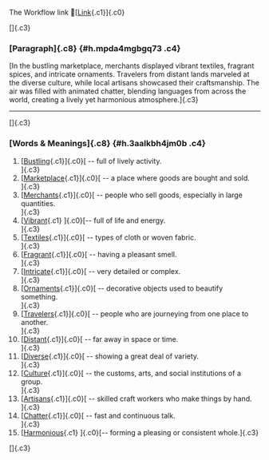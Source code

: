 The Workflow link
👏[[Link](https://www.google.com/url?q=http://www.google.com&sa=D&source=editors&ust=1759447097694317&usg=AOvVaw3c2uLLBF-qBeI1txpJcoGM){.c1}]{.c0}

[]{.c3}

### [Paragraph]{.c8} {#h.mpda4mgbgq73 .c4}

[In the bustling marketplace, merchants displayed vibrant textiles,
fragrant spices, and intricate ornaments. Travelers from distant lands
marveled at the diverse culture, while local artisans showcased their
craftsmanship. The air was filled with animated chatter, blending
languages from across the world, creating a lively yet harmonious
atmosphere.]{.c3}

------------------------------------------------------------------------

[]{.c3}

### [Words & Meanings]{.c8} {#h.3aalkbh4jm0b .c4}

1.  [[Bustling](https://www.google.com/url?q=http://www.google.com&sa=D&source=editors&ust=1759447097695535&usg=AOvVaw3Ln4D-IOyLdVHMFBO-ONRC){.c1}]{.c0}[ --
    full of lively activity.\
    ]{.c3}
2.  [[Marketplace](https://www.google.com/url?q=http://www.google.com&sa=D&source=editors&ust=1759447097695785&usg=AOvVaw2ZY1TuU3cTJVCcxZkhV6xJ){.c1}]{.c0}[ --
    a place where goods are bought and sold.\
    ]{.c3}
3.  [[Merchants](https://www.google.com/url?q=http://www.google.com&sa=D&source=editors&ust=1759447097696035&usg=AOvVaw2WEZlhzNof84iOqDtvPkms){.c1}]{.c0}[ --
    people who sell goods, especially in large quantities.\
    ]{.c3}
4.  [[Vibrant](https://www.google.com/url?q=http://www.google.com&sa=D&source=editors&ust=1759447097696276&usg=AOvVaw0VHWs9YnlJkkEtlyZyCfEr){.c1}
    ]{.c0}[-- full of life and energy.\
    ]{.c3}
5.  [[Textiles](https://www.google.com/url?q=http://www.google.com&sa=D&source=editors&ust=1759447097696478&usg=AOvVaw2oRRIdUtYF_e3HZHAtIzJB){.c1}]{.c0}[ --
    types of cloth or woven fabric.\
    ]{.c3}
6.  [[Fragrant](https://www.google.com/url?q=http://www.google.com&sa=D&source=editors&ust=1759447097696685&usg=AOvVaw0tPhfjMOr5M1R8HMCybxva){.c1}]{.c0}[ --
    having a pleasant smell.\
    ]{.c3}
7.  [[Intricate](https://www.google.com/url?q=http://www.google.com&sa=D&source=editors&ust=1759447097696853&usg=AOvVaw1LrEPKEhVOM2kqSO-vat3v){.c1}]{.c0}[ --
    very detailed or complex.\
    ]{.c3}
8.  [[Ornaments](https://www.google.com/url?q=http://www.google.com&sa=D&source=editors&ust=1759447097696990&usg=AOvVaw2cveK4wiXDibvTZ7JsjDce){.c1}]{.c0}[ --
    decorative objects used to beautify something.\
    ]{.c3}
9.  [[Travelers](https://www.google.com/url?q=http://www.google.com&sa=D&source=editors&ust=1759447097697139&usg=AOvVaw3p8xM2lxN7XQ7GJvHGfJ3Y){.c1}]{.c0}[ --
    people who are journeying from one place to another.\
    ]{.c3}
10. [[Distant](https://www.google.com/url?q=http://www.google.com&sa=D&source=editors&ust=1759447097697330&usg=AOvVaw0PhTVfJ6bKsS86vx0wspvN){.c1}]{.c0}[ --
    far away in space or time.\
    ]{.c3}
11. [[Diverse](https://www.google.com/url?q=http://www.google.com&sa=D&source=editors&ust=1759447097697478&usg=AOvVaw0o8YdcihLyBr-XhINXIH7I){.c1}]{.c0}[ --
    showing a great deal of variety.\
    ]{.c3}
12. [[Culture](https://www.google.com/url?q=http://www.google.com&sa=D&source=editors&ust=1759447097697707&usg=AOvVaw3hZ55qbqPBk4nPir8p-W43){.c1}]{.c0}[ --
    the customs, arts, and social institutions of a group.\
    ]{.c3}
13. [[Artisans](https://www.google.com/url?q=http://www.google.com&sa=D&source=editors&ust=1759447097698070&usg=AOvVaw0h4GN2cNHTHhl4SmzhIJmO){.c1}]{.c0}[ --
    skilled craft workers who make things by hand.\
    ]{.c3}
14. [[Chatter](https://www.google.com/url?q=http://www.google.com&sa=D&source=editors&ust=1759447097698327&usg=AOvVaw10dedYGRHJaIdQyQwWyy3Y){.c1}]{.c0}[ --
    fast and continuous talk.\
    ]{.c3}
15. [[Harmonious](https://www.google.com/url?q=http://www.google.com&sa=D&source=editors&ust=1759447097698493&usg=AOvVaw1b7ee6bTEdkZpmvz1g9a7b){.c1}
    ]{.c0}[-- forming a pleasing or consistent whole.]{.c3}

[]{.c3}
